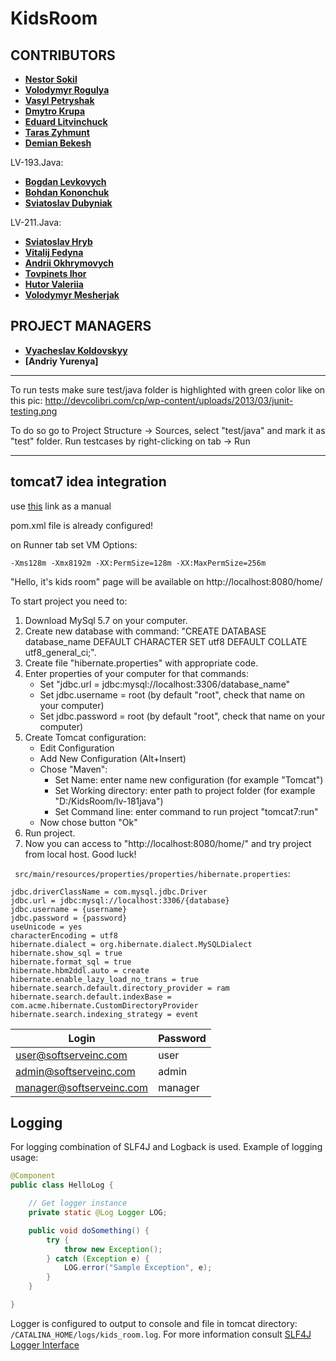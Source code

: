 # KidsRoom
CONTRIBUTORS
------------
* **[Nestor Sokil](https://github.com/nestorsokil)**
* **[Volodymyr Rogulya](https://github.com/vrogulya)**
* **[Vasyl Petryshak](https://github.com/Petryshakvasyl)**
* **[Dmytro Krupa](https://github.com/KrupaDmytro)**
* **[Eduard Litvinchuck](https://github.com/litvinchuck)**
* **[Taras Zyhmunt](https://github.com/EditedBoy)**
* **[Demian Bekesh](https://github.com/bahrianyi)**

LV-193.Java:

* **[Bogdan Levkovych](https://github.com/levkovych67)**
* **[Bohdan Kononchuk](https://github.com/Kononchuk-B)**
* **[Sviatoslav Dubyniak](https://github.com/Sviatko)**

LV-211.Java:

* **[Sviatoslav Hryb](https://github.com/hrybs)**
* **[Vitalij Fedyna](https://github.com/VitalijF)**
* **[Andrii Okhrymovych](https://github.com/andryspo)**
* **[Tovpinets Ihor](https://github.com/Pitcity)**
* **[Hutor Valeriia](https://github.com/ValeryGutor)**
* **[Volodymyr Mesherjak](https://github.com/merkan3k)**

PROJECT MANAGERS
------------
* **[Vyacheslav Koldovskyy](https://github.com/koldovsky)**
* **[Andriy Yurenya]**

------------

To run tests make sure test/java folder is highlighted with green color like on this pic: http://devcolibri.com/cp/wp-content/uploads/2013/03/junit-testing.png

To do so go to Project Structure -> Sources, select "test/java" and mark it as "test" folder.
Run testcases by right-clicking on tab -> Run

---------------------------------


tomcat7 idea integration
------------------------
use [this](https://dzone.com/articles/headless-setup-java-project) link as a manual

pom.xml file is already configured!

on Runner tab set VM Options: 
```
-Xms128m -Xmx8192m -XX:PermSize=128m -XX:MaxPermSize=256m
```

"Hello, it's kids room" page will be available on http://localhost:8080/home/

To start project you need to:
 1. Download MySql 5.7 on your computer.
 2. Create new database with command: 
    "CREATE DATABASE database_name DEFAULT CHARACTER SET utf8 DEFAULT COLLATE utf8_general_ci;".
 3. Create file "hibernate.properties" with appropriate code.
 4. Enter properties of your computer for that commands:
    - Set "jdbc.url = jdbc:mysql://localhost:3306/database_name"
    - Set jdbc.username = root (by default "root", check that name on your computer)
    - Set jdbc.password = root (by default "root", check that name on your computer)
 5. Create Tomcat configuration:
    - Edit Configuration
    - Add New Configuration (Alt+Insert)
    - Chose "Maven":
        + Set Name: enter name new configuration (for example "Tomcat")
        + Set Working directory: enter path to project folder (for example "D:/KidsRoom/lv-181java")
        + Set Command line: enter command to run project "tomcat7:run"
    - Now chose button "Ok"
 6. Run project.
 7. Now you can access to "http://localhost:8080/home/" and try project from local host. Good luck!

` src/main/resources/properties/properties/hibernate.properties`:
```properties
jdbc.driverClassName = com.mysql.jdbc.Driver
jdbc.url = jdbc:mysql://localhost:3306/{database}
jdbc.username = {username}
jdbc.password = {password}
useUnicode = yes
characterEncoding = utf8
hibernate.dialect = org.hibernate.dialect.MySQLDialect
hibernate.show_sql = true
hibernate.format_sql = true
hibernate.hbm2ddl.auto = create
hibernate.enable_lazy_load_no_trans = true
hibernate.search.default.directory_provider = ram
hibernate.search.default.indexBase = com.acme.hibernate.CustomDirectoryProvider
hibernate.search.indexing_strategy = event
```

|Login|Password|
|-----|--------|
|user@softserveinc.com|user|
|admin@softserveinc.com|admin|
|manager@softserveinc.com|manager|

Logging
-------
For logging combination of SLF4J and Logback is used. Example of logging usage:
```java
@Component
public class HelloLog {

    // Get logger instance
    private static @Log Logger LOG;

    public void doSomething() {
        try {
            throw new Exception();
        } catch (Exception e) {
            LOG.error("Sample Exception", e);
        }
    }

}
```
Logger is configured to output to console and file in tomcat directory:
` /CATALINA_HOME/logs/kids_room.log`. For more information consult
[SLF4J Logger Interface](http://www.slf4j.org/apidocs/org/slf4j/Logger.html)
